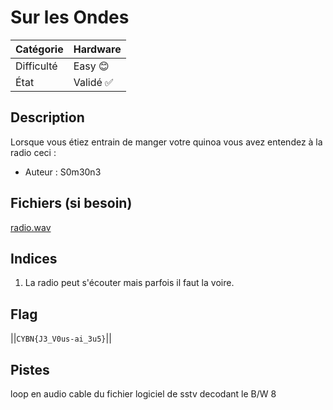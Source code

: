 # Sur les Ondes

| Catégorie  | Hardware   |
|------------|------------|
| Difficulté | Easy 😊 |
| État       | Validé ✅ |
## Description

Lorsque vous étiez entrain de manger votre quinoa vous avez entendez à la radio ceci :

- Auteur : S0m30n3

## Fichiers (si besoin)
[radio.wav](radio.wav)

## Indices
1. La radio peut s'écouter mais parfois il faut la voire.

## Flag
||`CYBN{J3_V0us-ai_3u5}`||

## Pistes
loop en audio cable du fichier
logiciel de sstv decodant le B/W 8
